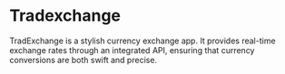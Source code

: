 # Tradexchange

TradExchange is a stylish currency exchange app. It provides real-time exchange rates through an integrated API, ensuring that currency conversions are both swift and precise.
